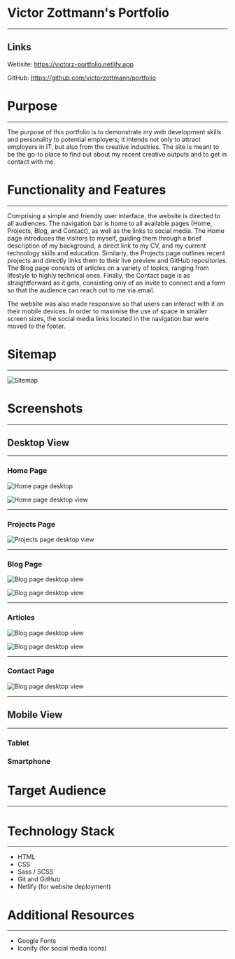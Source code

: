 

# Victor Zottmann's Portfolio

---

## Links

Website: https://victorz-portfolio.netlify.app

GitHub: https://github.com/victorzottmann/portfolio

# Purpose

---

The purpose of this portfolio is to demonstrate my web development skills and personality to potential employers; it intends not only to attract employers in IT, but also from the creative industries. The site is meant to be the go-to place to find out about my recent creative outputs and to get in contact with me.

# Functionality and Features

---

Comprising a simple and friendly user interface, the website is directed to all audiences. The navigation bar is home to all available pages (Home, Projects, Blog, and Contact), as well as the links to social media. The Home page introduces the visitors to myself, guiding them through a brief description of my background, a direct link to my CV, and my current technology skills and education. Similarly, the Projects page outlines recent projects and directly links them to their live preview and GitHub repositories. The Blog page consists of articles on a variety of topics, ranging from lifestyle to highly technical ones. Finally, the Contact page is as straightforward as it gets, consisting only of an invite to connect and a form so that the audience can reach out to me via email. 

The website was also made responsive so that users can interact with it on their mobile devices. In order to maximise the use of space in smaller screen sizes, the social media links located in the navigation bar were moved to the footer.

# Sitemap

---

![Sitemap](src/docs/sitemap.jpg)

# Screenshots

---

## Desktop View

---

### Home Page

![Home page desktop](src/docs/home-desktop1.jpg)



![Home page desktop view](src/docs/home-desktop2.jpg)

---

### Projects Page

![Projects page desktop view](src/docs/projects-desktop1.jpg)

---

### Blog Page

![Blog page desktop view](src/docs/blog-desktop1.jpg)

![Blog page desktop view](src/docs/blog-desktop2.jpg)

---

### Articles

![Blog page desktop view](src/docs/article-desktop1.jpg)

![Blog page desktop view](src/docs/article-desktop2.jpg)

---

### Contact Page

![Blog page desktop view](src/docs/contact-desktop.jpg)

---

## Mobile View

---

### Tablet



### Smartphone

# Target Audience

---



# Technology Stack

---

- HTML
- CSS
- Sass / SCSS
- Git and GitHub
- Netlify (for website deployment)

# Additional Resources

---

- Google Fonts
- Iconify (for social media icons)

